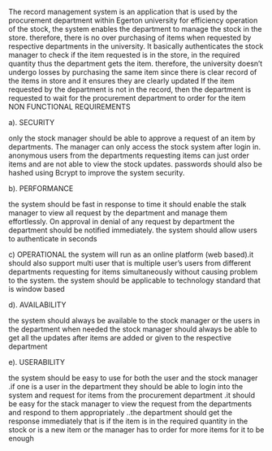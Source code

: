 The record management system is an application that is used by the procurement department within Egerton university for efficiency operation of the stock, the system enables the department to manage the stock in the store. therefore, there is no over purchasing of items when requested by respective departments in the university.
It basically authenticates the stock manager to check if the item requested is in the store, in the required quantity thus the department gets the item. therefore, the university doesn’t undergo losses by purchasing the same item since there is clear record of the items in store and it ensures they are clearly updated 
If the item requested by the department is not in the record, then the department is requested to wait for the procurement department to order for the item  
NON FUNCTIONAL REQUIREMENTS

a). SECURITY  

only the stock manager should be able to approve a request of an item by departments. The manager can only access the stock system after login in. anonymous users from the departments requesting items can just order items and are not able to view the stock updates. passwords should also be hashed using Bcrypt to improve the system security.

 b). PERFORMANCE
 
 the system should be fast in response to time it should enable the stalk manager to view all request by the department and manage them effortlessly. On approval in denial of any request by department the department should be notified immediately. 
the system should allow users to authenticate in seconds 

c)   OPERATIONAL 
the system will run as an online platform (web based).it should also support multi user that is multiple user’s users from different departments requesting for items simultaneously without causing problem to the system. the system should be applicable to technology standard that is window based 

d). AVAILABILITY 

the system should always be available to the stock manager or the users in the department when needed the stock manager should always be able to get all the updates after items are added or given to the respective department  

e). USERABILITY 

the system should be easy to use for both the user and the stock manager .if one is a user in the department they should be able to login into the system and request for items from the procurement department .it should be easy for the stack manager to view the request from the departments and respond to them appropriately ..the department should get the response immediately that is  if the item is in the required quantity in the stock or is a new item or the manager has to order for more items for it to be enough 
